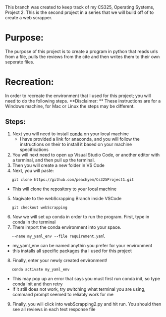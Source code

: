 This branch was created to keep track of my CS325, Operating Systems, Project 2. This is the second project in a series that we will build off of to create a web scrapper.

# Purpose:

   The purpose of this project is to create a program in python that reads urls from a file, pulls the reviews from the cite and then writes them to their own seperate files.

# Recreation:

   In order to recreate the environment that I used for this project; you will need to do the following steps. 
   **Disclaimer: ** These instructions are for a Windows machine, for Mac or Linux the steps may be different.

## Steps:
   1. Next you will need to install [conda](https://docs.anaconda.com/miniconda/miniconda-install/) on your local machine 
      - I have provided a link for anaconda, and you will follow the instructions on their to install it based on your machine specifications
   2. You will next need to open up Visual Studio Code, or another editor with a terminal, and then pull up the terminal.
   3. Then you will create a new folder in VS Code
   4. Next, you will paste: 
   ```
      git clone https://github.com/peachyem/Cs325Project1.git
   ```

   - This will clone the repository to your local machine
   5. Nagivate to the webScrapping Branch inside VSCode
   ```
      git checkout webScrapping 
   ```
   6. Now we will set up conda in order to run the program. First, type in conda in the terminal
   7. Them import the conda environment into your space.
   ```
      --name my_yaml_env --file requirement.yaml
   ```
   - my_yaml_env can be named anythin you prefer for your environment
   - this installs all specific packages tha I used for this project
   8. Finally, enter your newly created environment!
   ```
      conda activate my_yaml_env
   ```
   - This may pop up an error that says you must first run conda init, so type conda init and then retry
   - If it still does not work, try switching what terminal you are using, command prompt seemed to reliably work for me
   9. Finally, you will click into webScrapping2.py and hit run. You should then see all reviews in each text response file